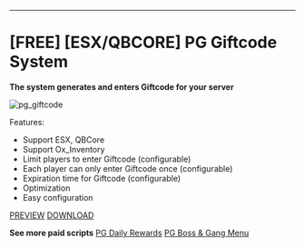 ----------
# [FREE] [ESX/QBCORE] PG Giftcode System

**The system generates and enters Giftcode for your server**


![pg_giftcode](https://github.com/PenG1235/pg_giftcode/assets/87028065/176e4cae-4aa1-4777-8a9d-16244c388373)

Features:
- Support ESX, QBCore
- Support Ox_Inventory
- Limit players to enter Giftcode (configurable)
- Each player can only enter Giftcode once (configurable)
- Expiration time for Giftcode (configurable)
- Optimization
- Easy configuration

[PREVIEW](https://youtu.be/SbPKnBPbrWM)
[DOWNLOAD](https://github.com/PenG1235/pg_giftcode)

**See more paid scripts**
[PG Daily Rewards](https://forum.cfx.re/t/esx-qbcore-pg-dailyrewards/5246923)
[PG Boss & Gang Menu](https://forum.cfx.re/t/esx-boss-gang-menu/5246206)
